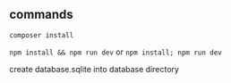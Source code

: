 ## commands

`composer install`

`npm install && npm run dev` or `npm install; npm run dev`

create database.sqlite into database directory
